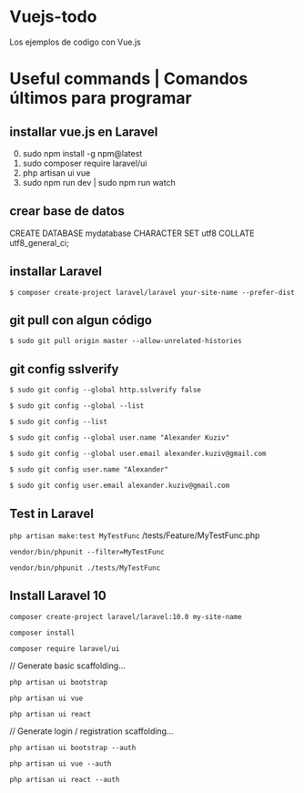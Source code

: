 # Vuejs-todo
Los ejemplos de codigo con Vue.js 

# Useful commands | Comandos últimos para programar

## installar vue.js en Laravel 
 0. sudo npm install -g npm@latest
 1. sudo composer require laravel/ui
 2. php artisan ui vue
 3. sudo npm run dev | sudo npm run watch 

## crear base de datos
CREATE DATABASE mydatabase CHARACTER SET utf8 COLLATE utf8_general_ci;

## installar Laravel 
`$ composer create-project laravel/laravel your-site-name --prefer-dist`

## git pull con algun código
`$ sudo git pull origin master --allow-unrelated-histories`

## git config sslverify
`$ sudo git config --global http.sslverify false`

`$ sudo git config --global --list` 

`$ sudo git config --list`

`$ sudo git config --global user.name "Alexander Kuziv"`

`$ sudo git config --global user.email alexander.kuziv@gmail.com`

`$ sudo git config user.name "Alexander"`

`$ sudo git config user.email alexander.kuziv@gmail.com`

## Test in Laravel 

`php artisan make:test MyTestFunc` 
/tests/Feature/MyTestFunc.php 

`vendor/bin/phpunit --filter=MyTestFunc`

`vendor/bin/phpunit ./tests/MyTestFunc`

## Install Laravel 10 

`composer create-project laravel/laravel:10.0 my-site-name`

`composer install`

`composer require laravel/ui`

// Generate basic scaffolding...

`php artisan ui bootstrap`

`php artisan ui vue`

`php artisan ui react`

// Generate login / registration scaffolding...

`php artisan ui bootstrap --auth`

`php artisan ui vue --auth`

`php artisan ui react --auth`





